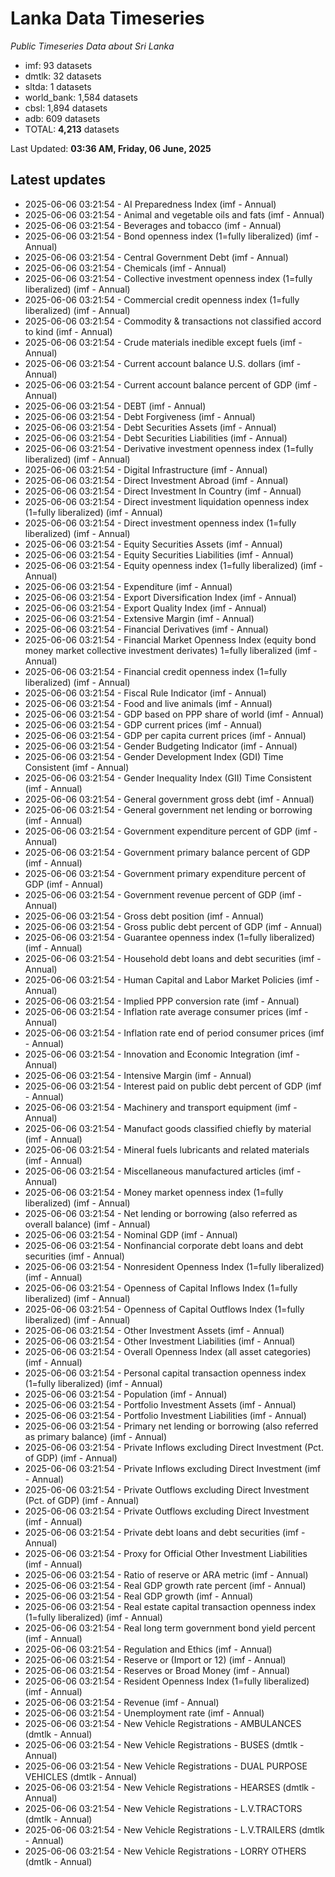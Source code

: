 # Lanka Data Timeseries
*Public Timeseries Data about Sri Lanka*

* imf: 93 datasets
* dmtlk: 32 datasets
* sltda: 1 datasets
* world_bank: 1,584 datasets
* cbsl: 1,894 datasets
* adb: 609 datasets
* TOTAL: **4,213** datasets

Last Updated: **03:36 AM, Friday, 06 June, 2025**

## Latest updates

* 2025-06-06 03:21:54 - AI Preparedness Index (imf - Annual)
* 2025-06-06 03:21:54 - Animal and vegetable oils and fats (imf - Annual)
* 2025-06-06 03:21:54 - Beverages and tobacco (imf - Annual)
* 2025-06-06 03:21:54 - Bond openness index (1=fully liberalized) (imf - Annual)
* 2025-06-06 03:21:54 - Central Government Debt (imf - Annual)
* 2025-06-06 03:21:54 - Chemicals (imf - Annual)
* 2025-06-06 03:21:54 - Collective investment openness index (1=fully liberalized) (imf - Annual)
* 2025-06-06 03:21:54 - Commercial credit openness index (1=fully liberalized) (imf - Annual)
* 2025-06-06 03:21:54 - Commodity & transactions not classified accord to kind (imf - Annual)
* 2025-06-06 03:21:54 - Crude materials inedible except fuels (imf - Annual)
* 2025-06-06 03:21:54 - Current account balance U.S. dollars (imf - Annual)
* 2025-06-06 03:21:54 - Current account balance percent of GDP (imf - Annual)
* 2025-06-06 03:21:54 - DEBT (imf - Annual)
* 2025-06-06 03:21:54 - Debt Forgiveness (imf - Annual)
* 2025-06-06 03:21:54 - Debt Securities Assets (imf - Annual)
* 2025-06-06 03:21:54 - Debt Securities Liabilities (imf - Annual)
* 2025-06-06 03:21:54 - Derivative investment openness index (1=fully liberalized) (imf - Annual)
* 2025-06-06 03:21:54 - Digital Infrastructure (imf - Annual)
* 2025-06-06 03:21:54 - Direct Investment Abroad (imf - Annual)
* 2025-06-06 03:21:54 - Direct Investment In Country (imf - Annual)
* 2025-06-06 03:21:54 - Direct investment liquidation openness index (1=fully liberalized) (imf - Annual)
* 2025-06-06 03:21:54 - Direct investment openness index (1=fully liberalized) (imf - Annual)
* 2025-06-06 03:21:54 - Equity Securities Assets (imf - Annual)
* 2025-06-06 03:21:54 - Equity Securities Liabilities (imf - Annual)
* 2025-06-06 03:21:54 - Equity openness index (1=fully liberalized) (imf - Annual)
* 2025-06-06 03:21:54 - Expenditure (imf - Annual)
* 2025-06-06 03:21:54 - Export Diversification Index (imf - Annual)
* 2025-06-06 03:21:54 - Export Quality Index (imf - Annual)
* 2025-06-06 03:21:54 - Extensive Margin (imf - Annual)
* 2025-06-06 03:21:54 - Financial Derivatives (imf - Annual)
* 2025-06-06 03:21:54 - Financial Market Openness Index (equity bond money market collective investment derivates) 1=fully liberalized (imf - Annual)
* 2025-06-06 03:21:54 - Financial credit openness index (1=fully liberalized) (imf - Annual)
* 2025-06-06 03:21:54 - Fiscal Rule Indicator (imf - Annual)
* 2025-06-06 03:21:54 - Food and live animals (imf - Annual)
* 2025-06-06 03:21:54 - GDP based on PPP share of world (imf - Annual)
* 2025-06-06 03:21:54 - GDP current prices (imf - Annual)
* 2025-06-06 03:21:54 - GDP per capita current prices (imf - Annual)
* 2025-06-06 03:21:54 - Gender Budgeting Indicator (imf - Annual)
* 2025-06-06 03:21:54 - Gender Development Index (GDI) Time Consistent (imf - Annual)
* 2025-06-06 03:21:54 - Gender Inequality Index (GII) Time Consistent (imf - Annual)
* 2025-06-06 03:21:54 - General government gross debt (imf - Annual)
* 2025-06-06 03:21:54 - General government net lending or borrowing (imf - Annual)
* 2025-06-06 03:21:54 - Government expenditure percent of GDP (imf - Annual)
* 2025-06-06 03:21:54 - Government primary balance percent of GDP (imf - Annual)
* 2025-06-06 03:21:54 - Government primary expenditure percent of GDP (imf - Annual)
* 2025-06-06 03:21:54 - Government revenue percent of GDP (imf - Annual)
* 2025-06-06 03:21:54 - Gross debt position (imf - Annual)
* 2025-06-06 03:21:54 - Gross public debt percent of GDP (imf - Annual)
* 2025-06-06 03:21:54 - Guarantee openness index (1=fully liberalized) (imf - Annual)
* 2025-06-06 03:21:54 - Household debt loans and debt securities (imf - Annual)
* 2025-06-06 03:21:54 - Human Capital and Labor Market Policies (imf - Annual)
* 2025-06-06 03:21:54 - Implied PPP conversion rate (imf - Annual)
* 2025-06-06 03:21:54 - Inflation rate average consumer prices (imf - Annual)
* 2025-06-06 03:21:54 - Inflation rate end of period consumer prices (imf - Annual)
* 2025-06-06 03:21:54 - Innovation and Economic Integration (imf - Annual)
* 2025-06-06 03:21:54 - Intensive Margin (imf - Annual)
* 2025-06-06 03:21:54 - Interest paid on public debt percent of GDP (imf - Annual)
* 2025-06-06 03:21:54 - Machinery and transport equipment (imf - Annual)
* 2025-06-06 03:21:54 - Manufact goods classified chiefly by material (imf - Annual)
* 2025-06-06 03:21:54 - Mineral fuels lubricants and related materials (imf - Annual)
* 2025-06-06 03:21:54 - Miscellaneous manufactured articles (imf - Annual)
* 2025-06-06 03:21:54 - Money market openness index (1=fully liberalized) (imf - Annual)
* 2025-06-06 03:21:54 - Net lending or borrowing (also referred as overall balance) (imf - Annual)
* 2025-06-06 03:21:54 - Nominal GDP (imf - Annual)
* 2025-06-06 03:21:54 - Nonfinancial corporate debt loans and debt securities (imf - Annual)
* 2025-06-06 03:21:54 - Nonresident Openness Index (1=fully liberalized) (imf - Annual)
* 2025-06-06 03:21:54 - Openness of Capital Inflows Index (1=fully liberalized) (imf - Annual)
* 2025-06-06 03:21:54 - Openness of Capital Outflows Index (1=fully liberalized) (imf - Annual)
* 2025-06-06 03:21:54 - Other Investment Assets (imf - Annual)
* 2025-06-06 03:21:54 - Other Investment Liabilities (imf - Annual)
* 2025-06-06 03:21:54 - Overall Openness Index (all asset categories) (imf - Annual)
* 2025-06-06 03:21:54 - Personal capital transaction openness index (1=fully liberalized) (imf - Annual)
* 2025-06-06 03:21:54 - Population (imf - Annual)
* 2025-06-06 03:21:54 - Portfolio Investment Assets (imf - Annual)
* 2025-06-06 03:21:54 - Portfolio Investment Liabilities (imf - Annual)
* 2025-06-06 03:21:54 - Primary net lending or borrowing (also referred as primary balance) (imf - Annual)
* 2025-06-06 03:21:54 - Private Inflows excluding Direct Investment (Pct. of GDP) (imf - Annual)
* 2025-06-06 03:21:54 - Private Inflows excluding Direct Investment (imf - Annual)
* 2025-06-06 03:21:54 - Private Outflows excluding Direct Investment (Pct. of GDP) (imf - Annual)
* 2025-06-06 03:21:54 - Private Outflows excluding Direct Investment (imf - Annual)
* 2025-06-06 03:21:54 - Private debt loans and debt securities (imf - Annual)
* 2025-06-06 03:21:54 - Proxy for Official Other Investment Liabilities (imf - Annual)
* 2025-06-06 03:21:54 - Ratio of reserve or ARA metric (imf - Annual)
* 2025-06-06 03:21:54 - Real GDP growth rate percent (imf - Annual)
* 2025-06-06 03:21:54 - Real GDP growth (imf - Annual)
* 2025-06-06 03:21:54 - Real estate capital transaction openness index (1=fully liberalized) (imf - Annual)
* 2025-06-06 03:21:54 - Real long term government bond yield percent (imf - Annual)
* 2025-06-06 03:21:54 - Regulation and Ethics (imf - Annual)
* 2025-06-06 03:21:54 - Reserve or (Import or 12) (imf - Annual)
* 2025-06-06 03:21:54 - Reserves or Broad Money (imf - Annual)
* 2025-06-06 03:21:54 - Resident Openness Index (1=fully liberalized) (imf - Annual)
* 2025-06-06 03:21:54 - Revenue (imf - Annual)
* 2025-06-06 03:21:54 - Unemployment rate (imf - Annual)
* 2025-06-06 03:21:54 - New Vehicle Registrations - AMBULANCES (dmtlk - Annual)
* 2025-06-06 03:21:54 - New Vehicle Registrations - BUSES (dmtlk - Annual)
* 2025-06-06 03:21:54 - New Vehicle Registrations - DUAL PURPOSE VEHICLES (dmtlk - Annual)
* 2025-06-06 03:21:54 - New Vehicle Registrations - HEARSES (dmtlk - Annual)
* 2025-06-06 03:21:54 - New Vehicle Registrations - L.V.TRACTORS (dmtlk - Annual)
* 2025-06-06 03:21:54 - New Vehicle Registrations - L.V.TRAILERS (dmtlk - Annual)
* 2025-06-06 03:21:54 - New Vehicle Registrations - LORRY OTHERS (dmtlk - Annual)